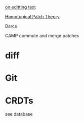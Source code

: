 




[on editting text](https://bosker.wordpress.com/2012/05/10/on-editing-text/)

[Homotopical Patch Theory](https://www.cs.cmu.edu/~rwh/papers/htpt/jfp.pdf)

Darcs

CAMP commute and merge patches

# diff


# Git



# CRDTs
see database
